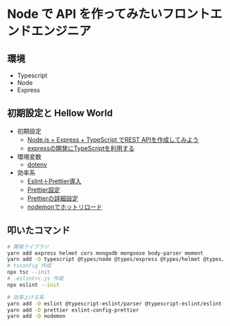 # Node で API を作ってみたいフロントエンドエンジニア

## 環境

- Typescript
- Node
- Express

## 初期設定と Hellow World

- 初期設定
  - [Node.js + Express + TypeScript でREST APIを作成してみよう](https://qiita.com/macaroniSalad0141/items/5e00aa96138d169dabf5)
  - [expressの開発にTypeScriptを利用する](https://qiita.com/zaburo/items/69726cc42ef774990279)
- 環境変数
  - [dotenv](https://www.wakuwakubank.com/posts/662-nodejs-env/)
- 効率系
  - [Eslint＋Prettier導入](https://zenn.dev/big_tanukiudon/articles/c1ab3dba7ba111)
  - [Prettier設定](https://ma-vericks.com/blog/vscode-prettier/)
  - [Prettierの詳細設定](https://qiita.com/takeshisakuma/items/bbb2cd2f1c65de70e363)
  - [nodemonでホットリロード](https://tamiblog.xyz/2021/02/12/post-1640/)


## 叩いたコマンド
```bash
# 開発ライブラリ
yarn add express helmet cors mongodb mongoose body-parser moment
yarn add -D typescript @types/node @types/express @types/helmet @types/cors @types/mongoose ts-node
# tsconfig 作成
npx tsc --init
# .eslintrc.js 作成
npx eslint --init

# 効率上げる系
yarn add -D eslint @typescript-eslint/parser @typescript-eslint/eslint-plugin
yarn add -D prettier eslint-config-prettier
yarn add -D nodemon
```